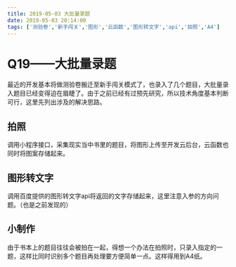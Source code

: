 ```yaml
---
title: 2019-05-03 大批量录题
date: 2019-05-03 20:14:00
tags: ['测验卷','新手闯关','图形','云函数','图形转文字','api','拍照','A4']
---
```


# Q19——大批量录题

最近的开发基本将做测验卷搬迁至新手闯关模式了，也录入了几个题目，大批量录入题目已经变得迫在眉睫了。由于之前已经有过预先研究，所以技术角度基本判断可行，这里先列出涉及的解决思路。

## 拍照

调用小程序接口，采集现实当中书里的题目，将图形上传至开发云后台，云函数也同时将图案存储起来。

## 图形转文字

调用百度提供的图形转文字api将返回的文字存储起来，这里注意入参的方向问题。（也是之前发现的）

## 小制作

由于书本上的题目往往会被拍在一起，得想一个办法在拍照时，只录入指定的一题，这样比同时识别多个题目再处理要方便简单一点。这样得用到A4纸。